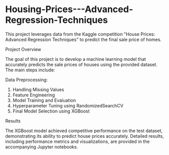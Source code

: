 # Housing-Prices---Advanced-Regression-Techniques

This project leverages data from the Kaggle competition "House Prices: Advanced Regression Techniques" to predict the final sale price of homes.

Project Overview

The goal of this project is to develop a machine learning model that accurately predicts the sale prices of houses using the provided dataset. The main steps include:

Data Preprocessing:
1. Handling Missing Values
2. Feature Engineering
3. Model Training and Evaluation
4. Hyperparameter Tuning using RandomizedSearchCV
5. Final Model Selection using XGBoost

Results

The XGBoost model achieved competitive performance on the test dataset, demonstrating its ability to predict house prices accurately. Detailed results, including performance metrics and visualizations, are provided in the accompanying Jupyter notebooks.
